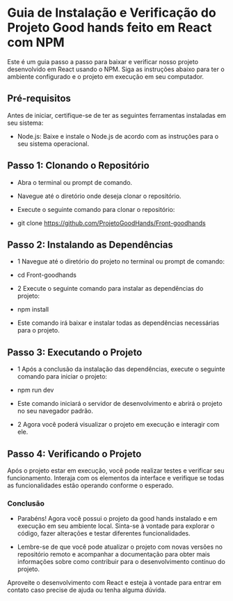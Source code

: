 # Guia de Instalação e Verificação do Projeto Good hands feito em React com NPM

Este é um guia passo a passo para baixar e verificar nosso projeto desenvolvido em React usando o NPM. Siga as instruções abaixo para ter o ambiente configurado e o projeto em execução em seu computador.
## Pré-requisitos
Antes de iniciar, certifique-se de ter as seguintes ferramentas instaladas em seu sistema:

- Node.js: Baixe e instale o Node.js de acordo com as instruções para o seu sistema operacional.
## Passo 1: Clonando o Repositório
- Abra o terminal ou prompt de comando.

- Navegue até o diretório onde deseja clonar o repositório.

- Execute o seguinte comando para clonar o repositório:
- git clone https://github.com/ProjetoGoodHands/Front-goodhands

## Passo 2: Instalando as Dependências
- 1 Navegue até o diretório do projeto no terminal ou prompt de comando:
- cd Front-goodhands


- 2 Execute o seguinte comando para instalar as dependências do projeto:
- npm install
- Este comando irá baixar e instalar todas as dependências necessárias para o projeto.

## Passo 3: Executando o Projeto
- 1 Após a conclusão da instalação das dependências, execute o seguinte comando para iniciar o projeto:
- npm run dev
- Este comando iniciará o servidor de desenvolvimento e abrirá o projeto no seu navegador padrão.

- 2 Agora você poderá visualizar o projeto em execução e interagir com ele.

## Passo 4: Verificando o Projeto
Após o projeto estar em execução, você pode realizar testes e verificar seu funcionamento. Interaja com os elementos da interface e verifique se todas as funcionalidades estão operando conforme o esperado.

### Conclusão
- Parabéns! Agora você possui o projeto da good hands instalado e em execução em seu ambiente local. Sinta-se à vontade para explorar o código, fazer alterações e testar diferentes funcionalidades.

- Lembre-se de que você pode atualizar o projeto com novas versões no repositório remoto e acompanhar a documentação para obter mais informações sobre como contribuir para o desenvolvimento contínuo do projeto.

Aproveite o desenvolvimento com React e esteja à vontade para entrar em contato caso precise de ajuda ou tenha alguma dúvida.
